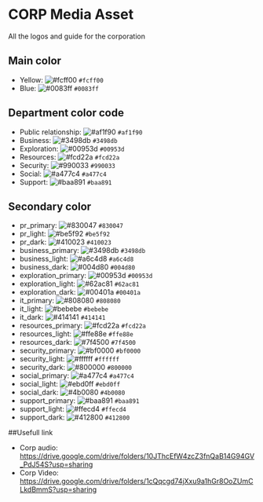 # CORP Media Asset
All the logos and guide for the corporation

## Main color
* Yellow: ![#fcff00](https://via.placeholder.com/15/fcff00/000000?text=+) `#fcff00`
* Blue: ![#0083ff](https://via.placeholder.com/15/0083ff/000000?text=+) `#0083ff`

## Department color code
* Public relationship: ![#af1f90](https://via.placeholder.com/15/af1f90/000000?text=+) `#af1f90`
* Business: ![#3498db](https://via.placeholder.com/15/3498db/000000?text=+) `#3498db`
* Exploration: ![#00953d](https://via.placeholder.com/15/00953d/000000?text=+) `#00953d`
* Resources: ![#fcd22a](https://via.placeholder.com/15/fcd22a/000000?text=+) `#fcd22a`
* Security: ![#990033](https://via.placeholder.com/15/990033/000000?text=+) `#990033`
* Social: ![#a477c4](https://via.placeholder.com/15/a477c4/000000?text=+) `#a477c4`
* Support: ![#baa891](https://via.placeholder.com/15/baa891/000000?text=+) `#baa891`

## Secondary color
* pr_primary: ![#830047](https://via.placeholder.com/15/830047/000000?text=+) `#830047`
* pr_light: ![#be5f92](https://via.placeholder.com/15/be5f92/000000?text=+) `#be5f92`
* pr_dark: ![#410023](https://via.placeholder.com/15/410023/000000?text=+) `#410023`
* business_primary: ![#3498db](https://via.placeholder.com/15/3498db/000000?text=+) `#3498db`
* business_light: ![#a6c4d8](https://via.placeholder.com/15/a6c4d8/000000?text=+) `#a6c4d8`
* business_dark: ![#004d80](https://via.placeholder.com/15/004d80/000000?text=+) `#004d80`
* exploration_primary: ![#00953d](https://via.placeholder.com/15/00953d/000000?text=+) `#00953d`
* exploration_light: ![#62ac81](https://via.placeholder.com/15/62ac81/000000?text=+) `#62ac81`
* exploration_dark: ![#00401a](https://via.placeholder.com/15/00401a/000000?text=+) `#00401a`
* it_primary: ![#808080](https://via.placeholder.com/15/808080/000000?text=+) `#808080`
* it_light: ![#bebebe](https://via.placeholder.com/15/bebebe/000000?text=+) `#bebebe`
* it_dark: ![#414141](https://via.placeholder.com/15/414141/000000?text=+) `#414141`
* resources_primary: ![#fcd22a](https://via.placeholder.com/15/fcd22a/000000?text=+) `#fcd22a`
* resources_light: ![#ffe88e](https://via.placeholder.com/15/ffe88e/000000?text=+) `#ffe88e`
* resources_dark: ![#7f4500](https://via.placeholder.com/15/7f4500/000000?text=+) `#7f4500`
* security_primary: ![#bf0000](https://via.placeholder.com/15/bf0000/000000?text=+) `#bf0000`
* security_light: ![#ffffff](https://via.placeholder.com/15/ffffff/000000?text=+) `#ffffff`
* security_dark: ![#800000](https://via.placeholder.com/15/800000/000000?text=+) `#800000`
* social_primary: ![#a477c4](https://via.placeholder.com/15/a477c4/000000?text=+) `#a477c4`
* social_light: ![#ebd0ff](https://via.placeholder.com/15/ebd0ff/000000?text=+) `#ebd0ff`
* social_dark: ![#4b0080](https://via.placeholder.com/15/4b0080/000000?text=+) `#4b0080`
* support_primary: ![#baa891](https://via.placeholder.com/15/baa891/000000?text=+) `#baa891`
* support_light: ![#ffecd4](https://via.placeholder.com/15/ffecd4/000000?text=+) `#ffecd4`
* support_dark: ![#412800](https://via.placeholder.com/15/412800/000000?text=+) `#412800`

##Usefull link
* Corp audio:  https://drive.google.com/drive/folders/10JThcEfW4zcZ3fnQaB14G94GV_PdJ54S?usp=sharing
* Corp Video:  https://drive.google.com/drive/folders/1cQqcgd74jXxu9a1hGr8OoZUmCLkdBmmS?usp=sharing
